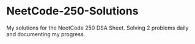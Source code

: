 # NeetCode-250-Solutions
My solutions for the NeetCode 250 DSA Sheet. Solving 2 problems daily and documenting my progress.
